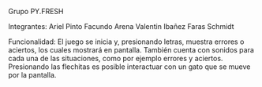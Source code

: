 Grupo PY.FRESH

Integrantes:
Ariel Pinto
Facundo Arena
Valentin Ibañez
Faras Schmidt

Funcionalidad:
El juego se inicia y, presionando letras, muestra errores o aciertos, los cuales mostrará en pantalla.
También cuenta con sonidos para cada una de las situaciones, como por ejemplo errores y aciertos.
Presionando las flechitas es posible interactuar con un gato que se mueve por la pantalla.
